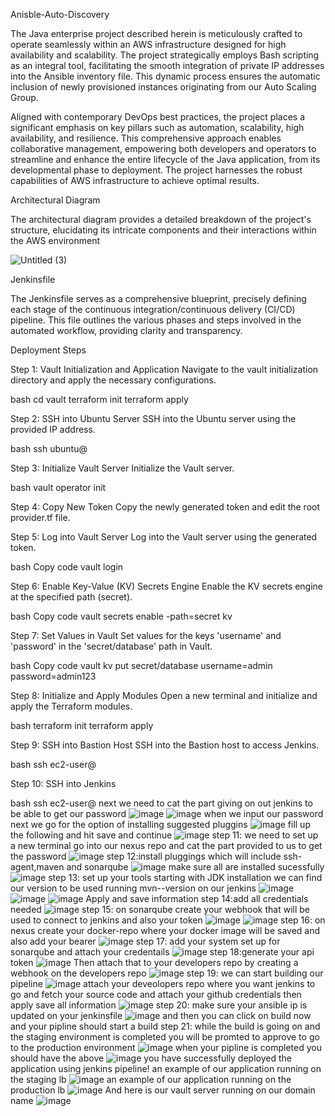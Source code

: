 Anisble-Auto-Discovery

The Java enterprise project described herein is meticulously crafted to operate seamlessly within an AWS infrastructure designed for high availability and scalability. The project strategically employs Bash scripting as an integral tool, facilitating the smooth integration of private IP addresses into the Ansible inventory file. This dynamic process ensures the automatic inclusion of newly provisioned instances originating from our Auto Scaling Group.

Aligned with contemporary DevOps best practices, the project places a significant emphasis on key pillars such as automation, scalability, high availability, and resilience. This comprehensive approach enables collaborative management, empowering both developers and operators to streamline and enhance the entire lifecycle of the Java application, from its developmental phase to deployment. The project harnesses the robust capabilities of AWS infrastructure to achieve optimal results.

Architectural Diagram

The architectural diagram provides a detailed breakdown of the project's structure, elucidating its intricate components and their interactions within the AWS environment

![Untitled (3)](https://github.com/Sophia-Ikwuneme/Ansible-autodiscovery-project/assets/146546195/1e60e1c3-7e7e-479d-9c14-fd338ceca41e)

Jenkinsfile

The Jenkinsfile serves as a comprehensive blueprint, precisely defining each stage of the continuous integration/continuous delivery (CI/CD) pipeline. This file outlines the various phases and steps involved in the automated workflow, providing clarity and transparency.

Deployment Steps

Step 1: Vault Initialization and Application
Navigate to the vault initialization directory and apply the necessary configurations.


bash
cd vault
terraform init
terraform apply


Step 2: SSH into Ubuntu Server
SSH into the Ubuntu server using the provided IP address.

bash
ssh ubuntu@<your-ip-address>


Step 3: Initialize Vault Server
Initialize the Vault server.

bash
vault operator init

Step 4: Copy New Token
Copy the newly generated token and edit the root provider.tf file.

Step 5: Log into Vault Server
Log into the Vault server using the generated token.

bash
Copy code
vault login <your-generated-token>

Step 6: Enable Key-Value (KV) Secrets Engine
Enable the KV secrets engine at the specified path (secret).

bash
Copy code
vault secrets enable -path=secret kv

Step 7: Set Values in Vault
Set values for the keys 'username' and 'password' in the 'secret/database' path in Vault.

bash
Copy code
vault kv put secret/database username=admin password=admin123

Step 8: Initialize and Apply Modules
Open a new terminal and initialize and apply the Terraform modules.

bash
terraform init
terraform apply

Step 9: SSH into Bastion Host
SSH into the Bastion host to access Jenkins.

bash
ssh ec2-user@<bastion-ip>

Step 10: SSH into Jenkins

bash 
ssh ec2-user@<jenkins-ip>
next we need to cat the part giving on out jenkins to be able to get our password 
![image](https://github.com/Sophia-Ikwuneme/Ansible-autodiscovery-project/assets/146546195/b739661e-2ff4-4734-9474-de07ee2c75aa)
![image](https://github.com/Sophia-Ikwuneme/Ansible-autodiscovery-project/assets/146546195/151ee478-9cdd-41e6-94c7-844427af7585)
when we input our password next we go for the option of installing suggested pluggins
![image](https://github.com/Sophia-Ikwuneme/Ansible-autodiscovery-project/assets/146546195/cba4b58f-1396-4d64-8937-a241efe17d14)
fill up the following and hit save and continue 
![image](https://github.com/Sophia-Ikwuneme/Ansible-autodiscovery-project/assets/146546195/4b135210-b43e-4143-b8d0-08eff11a99d9)
step 11: we need to set up a new terminal go into our nexus repo and cat the part provided to us to get the password 
![image](https://github.com/Sophia-Ikwuneme/Ansible-autodiscovery-project/assets/146546195/fc8c325c-5f89-4983-9172-2ff31660ac15)
step 12:install pluggings which will include ssh-agent,maven and sonarqube 
![image](https://github.com/Sophia-Ikwuneme/Ansible-autodiscovery-project/assets/146546195/5e046ae6-4e42-4dce-8260-5a6b2fab63c1)
make sure all are installed sucessfully 
![image](https://github.com/Sophia-Ikwuneme/Ansible-autodiscovery-project/assets/146546195/e6e7437c-a0a4-409f-9b68-ae25cbc86d3a)
step 13: set up your tools starting with JDK installation we can find our version to be used running mvn--version on our jenkins 
![image](https://github.com/Sophia-Ikwuneme/Ansible-autodiscovery-project/assets/146546195/4c0bcd70-f417-44e7-bc2a-89212e4ebf45)
![image](https://github.com/Sophia-Ikwuneme/Ansible-autodiscovery-project/assets/146546195/d14ca2a4-3737-4f58-919c-5c8ab3d09f44)
![image](https://github.com/Sophia-Ikwuneme/Ansible-autodiscovery-project/assets/146546195/117811ea-84b6-4e27-b478-f59aec99f7f2)
Apply and save information 
step 14:add all credentials needed
![image](https://github.com/Sophia-Ikwuneme/Ansible-autodiscovery-project/assets/146546195/1d45cfd3-d909-4d30-9e56-5a9a05d6c689)
step 15: on sonarqube create your webhook that will be used to connect to jenkins and also your token 
![image](https://github.com/Sophia-Ikwuneme/Ansible-autodiscovery-project/assets/146546195/40062952-8326-485f-bc0c-8b862e765213)
![image](https://github.com/Sophia-Ikwuneme/Ansible-autodiscovery-project/assets/146546195/ff5360bd-81ff-4b17-86d4-1f9e77141d80)
step 16: on nexus create your docker-repo where your docker image will be saved and also add your bearer 
![image](https://github.com/Sophia-Ikwuneme/Ansible-autodiscovery-project/assets/146546195/5c005c2b-9fa7-41b5-b152-2e31c1d4d559)
step 17: add your system set up for sonarqube and attach your credentails 
![image](https://github.com/Sophia-Ikwuneme/Ansible-autodiscovery-project/assets/146546195/786d13e9-f177-48fd-8e6c-8323a1c3e8a8)
step 18:generate your api token 
![image](https://github.com/Sophia-Ikwuneme/Ansible-autodiscovery-project/assets/146546195/8491a5e9-3648-40a7-8878-4455410cb266)
Then attach that to your developers repo by creating a webhook on the developers repo 
![image](https://github.com/Sophia-Ikwuneme/Ansible-autodiscovery-project/assets/146546195/03108ace-9217-4854-8efd-dac58f97cce6)
step 19: we can start building our pipeline 
![image](https://github.com/Sophia-Ikwuneme/Ansible-autodiscovery-project/assets/146546195/b6bd94dd-c2eb-44ec-b705-05954c6863f6)
attach your deveolopers repo where you want jenkins to go and fetch your source code and attach your github credentials then apply save all information 
![image](https://github.com/Sophia-Ikwuneme/Ansible-autodiscovery-project/assets/146546195/e348861a-97db-4a37-949b-dca659ea268e)
step 20: make sure your ansible ip is updated on your jenkinsfile 
![image](https://github.com/Sophia-Ikwuneme/Ansible-autodiscovery-project/assets/146546195/b662108e-296f-4473-9f77-406af0e5112f)
and then you can click on build now and your pipline should start a build
step 21: while the build is going on and the staging environment is completed you will be promted to approve to go to the production environment 
![image](https://github.com/Sophia-Ikwuneme/Ansible-autodiscovery-project/assets/146546195/f8d94a5b-f259-452a-b2fb-87767d15196e)
when your pipline is completed you should have the above 
![image](https://github.com/Sophia-Ikwuneme/Ansible-autodiscovery-project/assets/146546195/7c7218d9-619a-4c55-b08e-ac13daa00af1)
you have successfully deployed the application using jenkins pipeline!
an example of our application running on the staging lb 
![image](https://github.com/Sophia-Ikwuneme/Ansible-autodiscovery-project/assets/146546195/205cc6a0-ada6-47e3-b4c0-d786d45f602c)
an example of our application running on the production lb 
![image](https://github.com/Sophia-Ikwuneme/Ansible-autodiscovery-project/assets/146546195/c942dd7f-c1d9-4545-90bc-0d3d1d993232)
And here is our vault server running on our domain name 
![image](https://github.com/Sophia-Ikwuneme/Ansible-autodiscovery-project/assets/146546195/8ff7abe3-60ad-4e69-9137-e8e3ead8bc81)





